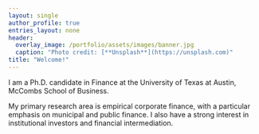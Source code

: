 ```yaml
---
layout: single
author_profile: true
entries_layout: none
header:
  overlay_image: /portfolio/assets/images/banner.jpg
  caption: "Photo credit: [**Unsplash**](https://unsplash.com)"
title: "Welcome!"
---
```


I am a Ph.D. candidate in Finance at the University of Texas at Austin, McCombs School of Business. 

My primary research area is empirical corporate finance, with a particular emphasis on municipal and public finance. I also have a strong interest in institutional investors and financial intermediation.
